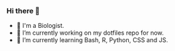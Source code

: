 ### Hi there 👋

- 🧫 I'm a Biologist.
- 🔭 I’m currently working on my dotfiles repo for now.
- 🌱 I’m currently learning Bash, R, Python, CSS and JS.

<!--
**aravezskinteeth/aravezskinteeth** is a ✨ _special_ ✨ repository because its `README.md` (this file) appears on your GitHub profile.

Here are some ideas to get you started:

- 🔭 I’m currently working on ...
- 🌱 I’m currently learning ...
- 👯 I’m looking to collaborate on ...
- 🤔 I’m looking for help with ...
- 💬 Ask me about ...
- 📫 How to reach me: ...
- 😄 Pronouns: ...
- ⚡ Fun fact: ...
-->
